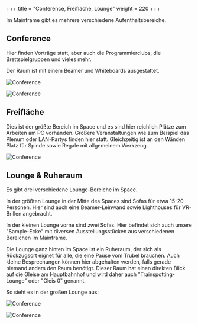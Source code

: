+++
title = "Conference, Freifläche, Lounge"
weight = 220
+++

Im Mainframe gibt es mehrere verschiedene Aufenthaltsbereiche.

## Conference

Hier finden Vorträge statt, aber auch die Programmierclubs, die
Brettspielgruppen und vieles mehr.

Der Raum ist mit einem Beamer und Whiteboards ausgestattet.

![Conference](../../media/spacewalk/conference.jpg)

![Conference](../../media/spacewalk/conference2.jpg)

## Freifläche

Dies ist der größte Bereich im Space und es sind hier reichlich Plätze zum
Arbeiten am PC vorhanden. Größere Veranstaltungen wie zum Beispiel das Plenum
oder LAN-Partys finden hier statt. Gleichzeitig ist an den Wänden Platz für
Spinde sowie Regale mit allgemeinem Werkzeug.

![Conference](../../media/spacewalk/freiflaeche.jpg)

## Lounge & Ruheraum

Es gibt drei verschiedene Lounge-Bereiche im Space.

In der größten Lounge in der Mitte des Spaces sind Sofas für etwa 15-20
Personen. Hier sind auch eine Beamer-Leinwand sowie Lighthouses für VR-Brillen
angebracht.

In der kleinen Lounge vorne sind zwei Sofas. Hier befindet sich auch unsere
"Sample-Ecke" mit diversen Ausstellungsstücken aus verschiedenen Bereichen im
Mainframe.

Die Lounge ganz hinten im Space ist ein Ruheraum, der sich als Rückzugsort
eignet für alle, die eine Pause vom Trubel brauchen. Auch kleine Besprechungen
können hier abgehalten werden, falls gerade niemand anders den Raum benötigt.
Dieser Raum hat einen direkten Blick auf die Gleise am Hauptbahnhof und wird
daher auch "Trainspotting-Lounge" oder "Gleis 0" genannt.

So sieht es in der großen Lounge aus:

![Conference](../../media/spacewalk/lounge4.jpg)

![Conference](../../media/spacewalk/lounge3.jpg)
